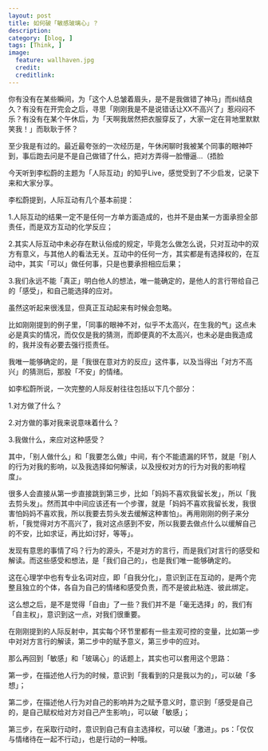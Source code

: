 ```yaml
---
layout: post  
title: 如何破「敏感玻璃心」？    
description:     
category: [blog, ]  
tags: [Think, ]  
image:
  feature: wallhaven.jpg
  credit: 
  creditlink:   
---
```






你有没有在某些瞬间，为「这个人总皱着眉头，是不是我做错了神马」而纠结良久？有没有在开完会之后，寻思「刚刚我是不是说错话让XX不高兴了」惹闷闷不乐？有没有在某个午休后，为「天啊我居然把衣服穿反了，大家一定在背地里默默笑我！」而耿耿于怀？

至少我是有过的。最近最夸张的一次经历是，午休闲聊时我被某个同事的眼神吓到，事后跑去问是不是自己做错了什么，把对方弄得一脸懵逼…（捂脸

今天听到李松蔚的主题为「人际互动」的知乎Live，感觉受到了不少启发，记录下来和大家分享。

李松蔚提到，人际互动有几个基本前提：

1.人际互动的结果一定不是任何一方单方面造成的，也并不是由某一方面承担全部责任，而是双方互动的化学反应； 

2.其实人际互动中未必存在默认俗成的规定，毕竟怎么做怎么说，只对互动中的双方有意义，与其他人的看法无关。互动中的任何一方，其实都是有选择权的，在互动中，其实「可以」做任何事，只是也要承担相应后果；

3.我们永远不能「真正」明白他人的想法，唯一能确定的，是他人的言行带给自己的「感受」，和自己能选择的应对。

虽然这听起来很浅显，但真正互动起来有时候会忽略。

比如刚刚提到的例子里，「同事的眼神不对，似乎不太高兴，在生我的气」这点未必是真实的情况，而仅仅是我的猜测，而即便真的不太高兴，也未必是由我造成的，我并没有必要去强行揽责任。

我唯一能够确定的，是「我很在意对方的反应」这件事，以及当得出「对方不高兴」的猜测后，那股「不安」的情绪。

如李松蔚所说，一次完整的人际反射往往包括以下几个部分：

1.对方做了什么？

2.对方做的事对我来说意味着什么？

3.我做什么，来应对这种感受？

其中，「别人做什么」和「我要怎么做」中间，有个不能遗漏的环节，就是「别人的行为对我的影响，以及我选择如何解读，以及授权对方的行为对我的影响程度」。

很多人会直接从第一步直接跳到第三步，比如「妈妈不喜欢我留长发」，所以「我去剪头发」。然而其中中间应该还有一个步骤，就是「妈妈不喜欢我留长发，我很害怕妈妈不喜欢我，所以我要去剪头发去缓解这种害怕」。再用刚刚的例子来分析，「我觉得对方不高兴了，我对这点感到不安，所以我要去做点什么以缓解自己的不安，比如求证，再比如讨好，等等」。

发现有意思的事情了吗？行为的源头，不是对方的言行，而是我们对言行的感受和解读。而这些感受和想法，是「我们自己的」，也是我们唯一能够确定的。

这在心理学中也有专业名词对应，即「自我分化」，意识到正在互动的，是两个完整且独立的个体，各自为自己的情绪和感受负责，而不是彼此粘连、彼此绑定。

这么想之后，是不是觉得「自由」了一些？我们并不是「毫无选择」的，我们有「自主权」，意识到这一点，对我们很重要。

在刚刚提到的人际反射中，其实每个环节里都有一些主观可控的变量，比如第一步中对对方言行的解读，第二步中的赋予意义，第三步中的应对。

那么再回到「敏感」和「玻璃心」的话题上，其实也可以套用这个思路：

第一步，在描述他人行为的时候，意识到「我看到的只是我以为的」，可以破「多想」；

第二步，在描述他人行为对自己的影响并为之赋予意义时，意识到「感受是自己的，是自己赋权给对方对自己产生影响」，可以破「敏感」；

第三步，在采取行动时，意识到自己有自主选择权，可以破「激进」。ps：「仅仅与情绪待在一起不行动」，也是行动的一种哦。